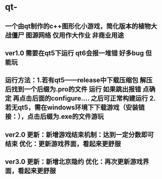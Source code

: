 # qt-
一个由qt制作的c++图形化小游戏，简化版本的植物大战僵尸
图源网络 仅用作大作业 非商业用途
--------------------------------------------
ver1.0
需要在qt5下运行 qt6会报一堆错
好多bug 但能玩
--------------------------------------------
运行方法：1.若有qt5——release中下载压缩包 解压后找到一个后缀为.pro的文件 运行 如果跳出报错 点确定 再点击后面的configure.... 之后可正常构建运行
2.若无qt5，需在windows环境下下载游戏（安装链接：），点击后缀为.exe的文件游玩
--------------------------------------------
ver2.0
更新：新增游戏结束机制：达到一定分数即可结束
优化：更新游戏界面，看起来更舒服
--------------------------------------------
ver3.0
更新：新增北京隐约
优化：再次更新游戏界面，看起来更舒服
--------------------------------------------
